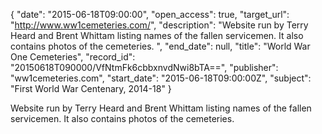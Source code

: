 {
  "date": "2015-06-18T09:00:00", 
  "open_access": true, 
  "target_url": "http://www.ww1cemeteries.com/", 
  "description": "Website run by Terry Heard and Brent Whittam listing names of the fallen servicemen. It also contains photos of the cemeteries. ", 
  "end_date": null, 
  "title": "World War One Cemeteries", 
  "record_id": "20150618T090000/VfNtmFk6cbbxnvdNwi8bTA==", 
  "publisher": "ww1cemeteries.com", 
  "start_date": "2015-06-18T09:00:00Z", 
  "subject": "First World War Centenary, 2014-18"
}

Website run by Terry Heard and Brent Whittam listing names of the fallen servicemen. It also contains photos of the cemeteries. 